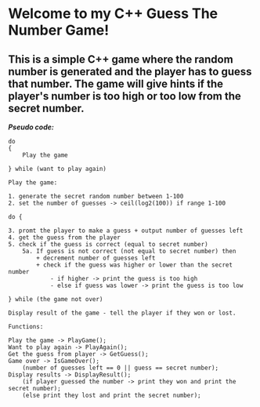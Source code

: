 # **Welcome to my C++ Guess The Number Game!**

## This is a simple C++ game where the random number is generated and the player has to guess that number. The game will give hints if the player's number is too high or too low from the secret number.



**_Pseudo code:_**

	do
	{
		Play the game

	} while (want to play again)

	Play the game:

	1. generate the secret random number between 1-100
	2. set the number of guesses -> ceil(log2(100)) if range 1-100

	do {
	
	3. promt the player to make a guess + output number of guesses left
	4. get the guess from the player
	5. check if the guess is correct (equal to secret number)
		5a. If guess is not correct (not equal to secret number) then 
			+ decrement number of guesses left
			+ check if the guess was higher or lower than the secret number
				- if higher -> print the guess is too high
				- else if guess was lower -> print the guess is too low

	} while (the game not over)

	Display result of the game - tell the player if they won or lost.

	Functions:

	Play the game -> PlayGame();
	Want to play again -> PlayAgain();
	Get the guess from player -> GetGuess();
	Game over -> IsGameOver();
		(number of guesses left == 0 || guess == secret number);
	Display results -> DisplayResult();
		(if player guessed the number -> print they won and print the secret number);
		(else print they lost and print the secret number);
